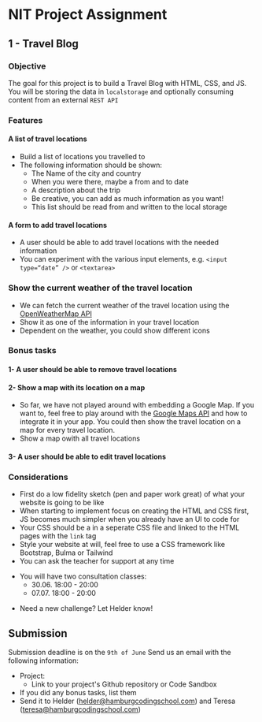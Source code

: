 # NIT Project Assignment
## 1 - Travel Blog

### Objective
The goal for this project is to build a Travel Blog with HTML, CSS, and JS.
You will be storing the data in `localstorage` and optionally consuming content from an external `REST API`

### Features
#### A list of travel locations
- Build a list of locations you travelled to
- The following information should be shown:
  - The Name of the city and country
  - When you were there, maybe a from and to date
  - A description about the trip
  - Be creative, you can add as much information as you want!
  - This list should be read from and written to the local storage

#### A form to add travel locations
- A user should be able to add travel locations with the needed information
- You can experiment with the various input elements, e.g. `<input type=“date” />` or `<textarea>`

### Show the current weather of the travel location
* We can fetch the current weather of the travel location using the [OpenWeatherMap API](https://openweathermap.org/api)
* Show it as one of the information in your travel location
* Dependent on the weather, you could show different icons

### Bonus tasks
#### 1- A user should be able to remove travel locations

#### 2- Show a map with its location on a map
- So far, we have not played around with embedding a Google Map. If you want to, feel free to play around with the [Google Maps API](https://developers.google.com/maps/documentation/javascript/overview) and how to integrate it in your app. You could then show the travel location on a map for every travel location.
- Show a map owith all travel locations

#### 3- A user should be able to edit travel locations

### Considerations
- First do a low fidelity sketch (pen and paper work great) of what your website is going to be like
- When starting to implement focus on creating the HTML and CSS first, JS becomes much simpler when you already have an UI to code for
- Your CSS should be a in a seperate CSS file and linked to the HTML pages with the `link` tag
- Style your website at will, feel free to use a CSS framework like Bootstrap, Bulma or Tailwind
- You can ask the teacher for support at any time
* You will have two consultation classes:
	* 30.06. 18:00 - 20:00
	* 07.07. 18:00 - 20:00
- Need a new challenge? Let Helder know!

## Submission
Submission deadline is on the `9th of June`
Send us an email with the following information:
- Project:
  - Link to your project's Github repository or Code Sandbox
- If you did any bonus tasks, list them
- Send it to Helder (helder@hamburgcodingschool.com) and Teresa (teresa@hamburgcodingschool.com)
